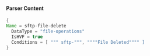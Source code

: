 #### Parser Content
```Java
{
Name = sftp-file-delete
  DataType = "file-operations"
  IsHVF = true
  Conditions = [ """ sftp-""", """"File Deleted"""" ]
}
```